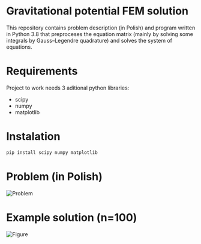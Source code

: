 
# Gravitational potential FEM solution
This repository contains problem description (in Polish) and program written in Python 3.8 that preproceses the equation matrix (mainly by solving some integrals by Gauss–Legendre quadrature) and solves the system of equations.

# Requirements
Project to work needs 3 aditional python libraries:
- scipy
- numpy
- matplotlib

# Instalation
```python
pip install scipy numpy matplotlib
```
# Problem (in Polish)
![Problem](https://user-images.githubusercontent.com/114989568/216762013-1c8e88d3-1a54-454c-b9de-53e1f739a89e.png)

# Example solution (n=100)
![Figure](https://user-images.githubusercontent.com/114989568/216762218-5f47f833-8c99-4931-b124-0bb4331eb3e0.png)

